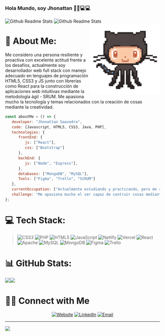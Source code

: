 ### Hola Mundo, soy Jhonattan 👋👦💻💻

<p align="center">
 <section align='left'>
 <img width="200px" src="https://user-images.githubusercontent.com/80645321/219274063-af77ac0e-ad26-4634-b750-fdd256270610.png" align="center" alt="Github Readme Stats" />
<img width="200px" src="https://user-images.githubusercontent.com/80645321/219274357-5efa3a45-c14d-4fc6-8a33-8cf29321165c.png" align="center" alt="Github Readme Stats" />
  <img align='right' src="https://raw.githubusercontent.com/iCharlesZ/FigureBed/master/img/octocat.gif" width="230">
  </section>
</p>

# 💫 About Me:
<p align="left">
Me considero una persona resiliente y proactiva con excelente actitud frente a los desafíos, actualmente soy desarrollador web full stack con manejo adecuado en lenguajes de programación HTML5, CSS3 y JS junto con librerías como React para la construcción de aplicaciones web intuitivas mediante la metodología ágil - SRUM. Me apasiona mucho la tecnología y temas relacionados con la creación de cosas mediante la creatividad.<br>
</p>

```javascript
const aboutMe = () => {
   developer: "Jhonattan Saavedra",
   code: [Javascript, HTML5, CSS3, Java, PHP],
   technologies: {
      frontEnd: {
         js: ["React"],
         css: ["Bootstrap"]
      },
      backEnd: {
         js: ["Node", "Express"],
      },
      databases: ["MongoDB", "MySQL"],
      Tools: ["Figma", "Trello", "SCRUM"]
   },
   currentOccupation: ["Actualmente estudiando y practicando, pero me salí al mundo laboral"],
   challenge: "Me apasiona mucho el ser capaz de contruir cosas mediante la creatividad.",
};
```


# 💻 Tech Stack:
>![CSS3](https://img.shields.io/badge/css3-%231572B6.svg?style=for-the-badge&logo=css3&logoColor=white) ![PHP](https://img.shields.io/badge/php-%23777BB4.svg?style=for-the-badge&logo=php&logoColor=white) ![HTML5](https://img.shields.io/badge/html5-%23E34F26.svg?style=for-the-badge&logo=html5&logoColor=white) ![JavaScript](https://img.shields.io/badge/javascript-%23323330.svg?style=for-the-badge&logo=javascript&logoColor=%23F7DF1E) ![Netlify](https://img.shields.io/badge/netlify-%23000000.svg?style=for-the-badge&logo=netlify&logoColor=#00C7B7) ![Vercel](https://img.shields.io/badge/vercel-%23000000.svg?style=for-the-badge&logo=vercel&logoColor=white) ![React](https://img.shields.io/badge/react-%2320232a.svg?style=for-the-badge&logo=react&logoColor=%2361DAFB) ![Apache](https://img.shields.io/badge/apache-%23D42029.svg?style=for-the-badge&logo=apache&logoColor=white) ![MySQL](https://img.shields.io/badge/mysql-%2300f.svg?style=for-the-badge&logo=mysql&logoColor=white) ![MongoDB](https://img.shields.io/badge/MongoDB-%234ea94b.svg?style=for-the-badge&logo=mongodb&logoColor=white) 	![Figma](https://img.shields.io/badge/figma-%23F24E1E.svg?style=for-the-badge&logo=figma&logoColor=white) ![Trello](https://img.shields.io/badge/Trello-%23026AA7.svg?style=for-the-badge&logo=Trello&logoColor=white)

# 📊 GitHub Stats:

<img src="https://github-readme-stats.vercel.app/api?username=JhonattanSSG01&theme=react&hide_border=false&include_all_commits=false&count_private=false" align="left" />
<img src="https://github-readme-stats.vercel.app/api/top-langs/?username=JhonattanSSG01&theme=react&hide_border=false&include_all_commits=false&count_private=false&layout=compact"/>


# 🤝🏻 Connect with Me

<p align="center">
<a href="https://my-portafolio-jssg.netlify.app" target="_blank"><img alt="Website" src="https://img.shields.io/badge/Website-www.JhonattanSSG01.com.np-white?style=flat&logo=google-chrome"></a>
<a href="https://www.linkedin.com/in/jhonattanssg" target="_blank"><img alt="LinkedIn" src="https://img.shields.io/badge/LinkedIn-@JhonattanSSG01-white?style=flat&logo=linkedin"></a>
<a href="mailto:jhonattansaavedra01@gmail.com"><img alt="Email" src="https://img.shields.io/badge/Email-jhonattansaavedra01@gmail.com-white?style=flat&logo=gmail"></a>
</p>

---
[![](https://visitcount.itsvg.in/api?id=JhonattanSSG01&icon=0&color=0)](https://visitcount.itsvg.in)

<!-- Proudly created with GPRM ( https://gprm.itsvg.in ) -->

<!--
**JhonattanSSG01/JhonattanSSG01** is a ✨ _special_ ✨ repository because its `README.md` (this file) appears on your GitHub profile.

Here are some ideas to get you started:

- 🔭 I’m currently working on ...
- 🌱 I’m currently learning ...
- 👯 I’m looking to collaborate on ...
- 🤔 I’m looking for help with ...
- 💬 Ask me about ...
- 📫 How to reach me: ...
- 😄 Pronouns: ...
- ⚡ Fun fact: ...
-->

